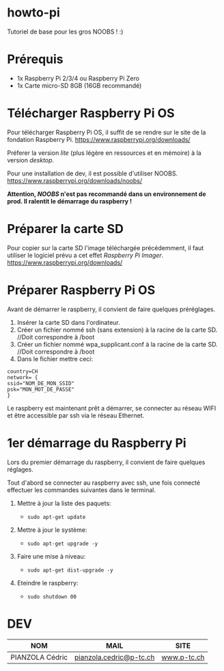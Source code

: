 # howto-pi
Tutoriel de base pour les gros NOOBS ! :)

# Prérequis
* 1x Raspberry Pi 2/3/4 ou Raspberry Pi Zero
* 1x Carte micro-SD 8GB (16GB recommandé)

# Télécharger Raspberry Pi OS
Pour télécharger Raspberry Pi OS, il suffit de se rendre sur le site de la fondation Raspberry Pi.
https://www.raspberrypi.org/downloads/

Préferer la version *lite* (plus légère en ressources et en mémoire) à la version *desktop*.

Pour une installation de dev, il est possible d'utiliser NOOBS.
https://www.raspberrypi.org/downloads/noobs/

**Attention, *NOOBS* n'est pas recommandé dans un environnement de prod. Il ralentit le démarrage du raspberry !**

# Préparer la carte SD
Pour copier sur la carte SD l'image téléchargée précédemment, il faut utiliser le logiciel prévu a cet effet *Raspberry Pi Imager*.
https://www.raspberrypi.org/downloads/

# Préparer Raspberry Pi OS
Avant de démarrer le raspberry, il convient de faire quelques préréglages.
1. Insérer la carte SD dans l'ordinateur.
2. Créer un fichier nommé ssh (sans extension) à la racine de la carte SD. //Doit correspondre à /boot
3. Créer un fichier nommé wpa_supplicant.conf à la racine de la carte SD. //Doit correspondre à /boot
4. Dans le fichier mettre ceci:
```
country=CH
network= {
ssid="NOM_DE_MON_SSID"
psk="MON_MOT_DE_PASSE"   
}
```

Le raspberry est maintenant prêt a démarrer, se connecter au réseau WIFI et être accessible par ssh via le réseau Ethernet.

# 1er démarrage du Raspberry Pi
Lors du premier démarrage du raspberry, il convient de faire quelques réglages.

Tout d'abord se connecter au raspberry avec ssh, une fois connecté effectuer les commandes suivantes dans le terminal.

1. Mettre à jour la liste des paquets:

    * `sudo apt-get update`

2. Mettre à jour le système:

    * `sudo apt-get upgrade -y`

3. Faire une mise à niveau:

    * `sudo apt-get dist-upgrade -y`

4. Eteindre le raspberry:

    * `sudo shutdown 00`

# DEV
NOM | MAIL | SITE
----|------|------
PIANZOLA Cédric | pianzola.cedric@p-tc.ch | www.p-tc.ch
